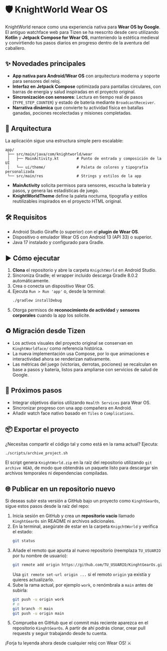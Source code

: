 # 🛡️ KnightWorld Wear OS

KnightWorld renace como una experiencia nativa para **Wear OS by Google**. El antiguo watchface web para Tizen se ha reescrito desde cero utilizando **Kotlin** y **Jetpack Compose for Wear OS**, manteniendo la estética medieval y convirtiendo tus pasos diarios en progreso dentro de la aventura del caballero.

## ✨ Novedades principales

- **App nativa para Android/Wear OS** con arquitectura moderna y soporte para sensores del reloj.
- **Interfaz en Jetpack Compose** optimizada para pantallas circulares, con barras de energía y salud inspiradas en el proyecto original.
- **Sincronización con sensores**: Lectura en tiempo real de pasos (`TYPE_STEP_COUNTER`) y estado de batería mediante `BroadcastReceiver`.
- **Narrativa dinámica** que convierte tu actividad física en batallas ganadas, pociones recolectadas y misiones completadas.

## 🧱 Arquitectura

La aplicación sigue una estructura simple pero escalable:

```
app/
 ├── src/main/java/com/knightworld/wear
 │   ├── MainActivity.kt        # Punto de entrada y composición de la UI
 │   └── ui/theme/              # Paleta de colores y tipografía personalizada
 └── src/main/res               # Strings y estilos de la app
```

- **MainActivity** solicita permisos para sensores, escucha la batería y pasos, y genera las estadísticas de juego.
- **KnightWorldTheme** define la paleta nocturna, tipografía y estilos reutilizables inspirados en el proyecto HTML original.

## 🛠️ Requisitos

- Android Studio Giraffe (o superior) con el **plugin de Wear OS**.
- Dispositivo o emulador Wear OS con Android 13 (API 33) o superior.
- Java 17 instalado y configurado para Gradle.

## ▶️ Cómo ejecutar

1. **Clona** el repositorio y abre la carpeta `KnigchtWorld` en Android Studio.
2. Sincroniza Gradle; el wrapper incluido descarga Gradle 8.0.2 automáticamente.
3. Crea o conecta un dispositivo Wear OS.
4. Ejecuta `Run > Run 'app'` o, desde la terminal:
   ```bash
   ./gradlew installDebug
   ```
5. Otorga permisos de **reconocimiento de actividad** y **sensores corporales** cuando la app los solicite.

## ♻️ Migración desde Tizen

- Los activos visuales del proyecto original se conservan en `KinghtWorldface/` como referencia histórica.
- La nueva implementación usa Compose, por lo que animaciones e interactividad ahora se renderizan nativamente.
- Las métricas del juego (victorias, derrotas, pociones) se recalculan en base a pasos y batería, listos para ampliarse con servicios de salud de Google.

## 🚀 Próximos pasos

- Integrar objetivos diarios utilizando `Health Services` para Wear OS.
- Sincronizar progreso con una app compañera en Android.
- Añadir watch face nativo basado en `Tiles` o `Complications`.

## 📦 Exportar el proyecto

¿Necesitas compartir el código tal y como está en la rama actual? Ejecuta:

```bash
./scripts/archive_project.sh
```

El script genera `KnightWorld.zip` en la raíz del repositorio utilizando `git archive HEAD`, de modo que obtendrás un paquete listo para descargar sin archivos temporales ni dependencias compiladas.

## 🌐 Publicar en un repositorio nuevo

Si deseas subir esta versión a GitHub bajo un proyecto como `KinghtGearOs`, sigue estos pasos desde la raíz del repo:

1. Inicia sesión en GitHub y crea un **repositorio vacío** llamado `KinghtGearOs` sin README ni archivos adicionales.
2. En la terminal, asegúrate de estar en la carpeta `KnigchtWorld` y verifica el estado:
   ```bash
   git status
   ```
3. Añade el remoto que apunta al nuevo repositorio (reemplaza `TU_USUARIO` por tu nombre de usuario):
   ```bash
   git remote add origin https://github.com/TU_USUARIO/KinghtGearOs.git
   ```
   Usa `git remote set-url origin ...` si el remoto `origin` ya existía y quieres actualizarlo.
4. Sube la rama actual, por ejemplo `work`, o renómbrala a `main` antes de subirla:
   ```bash
   git push -u origin work
   # o
   git branch -M main
   git push -u origin main
   ```
5. Comprueba en GitHub que el commit más reciente aparezca en el repositorio `KinghtGearOs`. A partir de ahí podrás clonar, crear pull requests y seguir trabajando desde tu cuenta.

¡Forja tu leyenda ahora desde cualquier reloj con Wear OS! ⚔️
